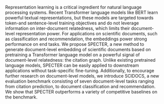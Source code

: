 Representation learning is a critical ingredient for natural
language processing systems. Recent Transformer language models
like BERT learn powerful textual representations, but these models are
targeted towards token-and sentence-level training objectives and do not
leverage information on inter-document relatedness, which limits their
document-level representation power. For applications on scientific
documents, such as classification and recommendation, the embeddings
power strong performance on end tasks. We propose SPECTER, a new method
to generate document-level embedding of scientific documents based on
pretraining a Transformer language model on a powerful signal of
document-level relatedness: the citation graph. Unlike existing
pretrained language models, SPECTER can be easily applied to downstream
applications without task-specific fine-tuning. Additionally, to
encourage further research on document-level models, we introduce
SCIDOCS, a new evaluation benchmark consisting of seven document-level
tasks ranging from citation prediction, to document classification and
recommendation. We show that SPECTER outperforms a variety of
competitive baselines on the benchmark.

